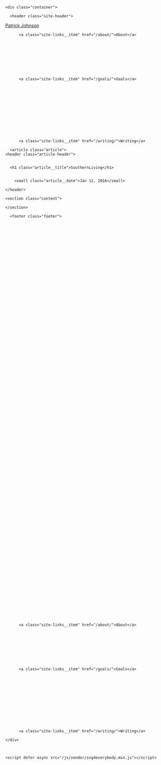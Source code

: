 <!DOCTYPE html>
<html>

  <head>
  <meta charset="utf-8">
  <meta http-equiv="X-UA-Compatible" content="IE=edge">
  <meta name="viewport" content="width=device-width, initial-scale=1">

  <title>SouthernLiving | Patrick Johnson</title>
  <meta property="og:locale" content="en_US" />
  <meta name="description" content="">

  <meta property="og:title" content="SouthernLiving | Patrick Johnson" />
  <meta property="og:description" 
  content="" />
  <meta property="og:type" content="website" />
  <meta property="og:url" content="http://pbj.me" />
  <meta property="og:image" content="http://pbj.me/uploads/pbj.jpg" />

  <link rel="icon" type="image/x-icon" href="/favicon.ico" />
  <link href='http://fonts.googleapis.com/css?family=Roboto:400,300,500' rel='stylesheet' type='text/css'>
  <link rel="stylesheet" href="/css/main.css">
  <link rel="canonical" href="http://pbj.me/work/southernliving">
  <link rel="alternate" type="application/rss+xml" title="Patrick Johnson" href="http://pbj.me/feed.xml" />
</head>


  <body>

    
    <div class="container">
    
      <header class="site-header">
  <a class="site-header__title" href="/">Patrick Johnson</a>      
  <nav class="site-links" role="navigation">
    
      
    
      
        
          <a class="site-links__item" href="/about/">About</a>
        
      
    
      
        
      
    
      
        
          <a class="site-links__item" href="/goals/">Goals</a>
        
      
    
      
        
      
    
      
        
      
    
      
        
          <a class="site-links__item" href="/writing/">Writing</a>
        
      
    
  </nav>
</header>
      
      <article class="article">
    <header class="article-header">
      

      <h1 class="article__title">SouthernLiving</h1>
      
      
        <small class="article__date">Jan 12, 2016</small>
      
    </header>

    <section class="content">
      
    </section>
</article>

      <footer class="footer">
 
  <div class="social-list">

  <a class="social-list__item" href="http://www.twitter.com/patrickbjohnson" target="_blank">
  	<svg class="social-list__icon social-list__icon--twitter" viewBox="0 0 25 22">
  	  <use xlink:href="/images/icons.svg#twitter"></use>
  	</svg>
  </a>


  <a class="social-list__item" href="http://www.github.com/patrickbjohnson" target="_blank">
  	<svg class="social-list__icon social-list__icon--github" viewBox="0 0 33 33">
  	  <use xlink:href="/images/icons.svg#github"></use>
  	</svg>
  </a>


  <a class="social-list__item" href="mailto:p@pbj.me">
  	<svg class="social-list__icon social-list__icon--email" viewBox="0 0 10 6">
  	  <use xlink:href="/images/icons.svg#email"></use>
  	</svg>
  </a>

</div>






  
  <div class="site-links">
    
      
    
      
        
          <a class="site-links__item" href="/about/">About</a>
        
      
    
      
        
      
    
      
        
          <a class="site-links__item" href="/goals/">Goals</a>
        
      
    
      
        
      
    
      
        
      
    
      
        
          <a class="site-links__item" href="/writing/">Writing</a>
        
      
    
  </div>

</footer>
      
    </div>


    
    <script defer async src="/js/vendor/svg4everybody.min.js"></script>
<script type="text/javascript">

	svg4everybody();

	var _gaq = _gaq || [];
	_gaq.push(['_setAccount', 'UA-10914801-4']);
	_gaq.push(['_trackPageview']);
	(function() {
	var ga = document.createElement('script'); ga.type = 'text/javascript'; ga.async = true;
	ga.src = ('https:' == document.location.protocol ? 'https://ssl' : 'http://www') + '.google-analytics.com/ga.js';
	var s = document.getElementsByTagName('script')[0]; s.parentNode.insertBefore(ga, s);
	})();
</script>
<!-- GoSquared -->
<script>
  !function(g,s,q,r,d){r=g[r]=g[r]||function(){(r.q=r.q||[]).push(
  arguments)};d=s.createElement(q);q=s.getElementsByTagName(q)[0];
  d.src='//d1l6p2sc9645hc.cloudfront.net/tracker.js';q.parentNode.
  insertBefore(d,q)}(window,document,'script','_gs');

  _gs('GSN-644141-K');
</script>

  </body>
  
</html>
